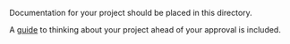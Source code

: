 Documentation for your project should be placed in this directory.

A [guide](project.md) to thinking about your project ahead of your approval is included.
